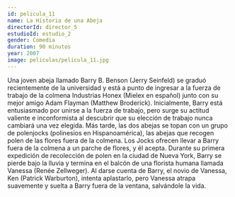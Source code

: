 ```yaml
---
id: pelicula_11
name: La Historia de una Abeja
directorId: director_5
estudioId: estudio_2
gender: Comedia
duration: 90 minutos 
year: 2007
image: peliculas/pelicula_11.jpg
---
```


Una joven abeja llamado Barry B. Benson (Jerry Seinfeld) se graduó recientemente de la universidad y está a punto de ingresar 
a la fuerza de trabajo de la colmena Industrias Honex (Mielex en español) junto con su mejor amigo Adam Flayman (Matthew Broderick). 
Inicialmente, Barry está entusiasmado por unirse a la fuerza de trabajo, pero surge su actitud valiente e inconformista al descubrir 
que su elección de trabajo nunca cambiará una vez elegida. Más tarde, las dos abejas se topan con un grupo de polenjocks (polinesios en Hispanoamérica), 
las abejas que recogen polen de las flores fuera de la colmena. Los Jocks ofrecen llevar a Barry fuera de la colmena a un parche de flores, y él acepta. 
Durante su primera expedición de recolección de polen en la ciudad de Nueva York, Barry se pierde bajo la lluvia y termina en el balcón de una florista 
humana llamada Vanessa (Renée Zellweger). Al darse cuenta de Barry, el novio de Vanessa, Ken (Patrick Warburton), intenta aplastarlo, pero Vanessa atrapa 
suavemente y suelta a Barry fuera de la ventana, salvándole la vida.
